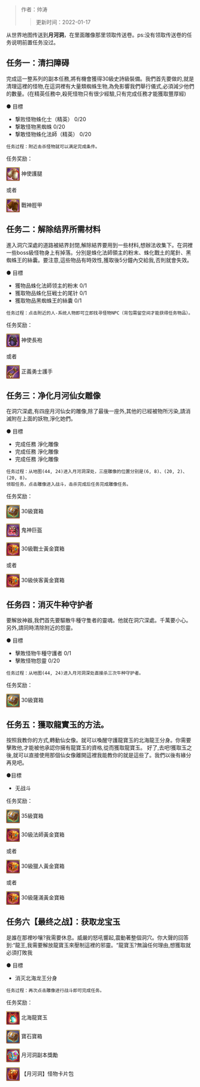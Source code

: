 > 作者：帅涛
>> 更新时间：2022-01-17

从世界地图传送到**月河洞**，在里面雕像那里领取传送卷。ps:没有领取传送卷的任务说明前置任务没过。

## 任务一：清扫障碍

完成這一整系列的副本任務,將有機會獲得30級史詩級裝備。我們首先要做的,就是清理這裡的怪物,在這洞裡有大量類蜘蛛生物,為免影響我們舉行儀式,必須減少他們的數量。(在精英任務中,殺死怪物只有很少經驗,只有完成任務才能獲取豐厚經)

● 目標
* 撃败怪物蛛化士（精英） 0/20
* 撃敢怪物黑蜘蛛 0/20
* 撃敢怪物蛛化法師（精英） 0/20

```
任务过程：附近击杀怪物就可以满足完成条件。
```

任务奖励：

<a href="http://helper/item/59693"><img src="/empire/image/item/120_3.png" width="36" height="36" style="vertical-align: middle;" /></a> <span>神使護腿</span><br/>

或者

<a href="http://helper/item/61063"><img src="/empire/image/item/124_3.png" width="36" height="36" style="vertical-align: middle;" /></a> <span>戰神脛甲</span><br/>


## 任务二：解除结界所需材料
進入洞穴深處的道路被結界封閉,解除結界要用到一些材料,想辦法收集下。在洞裡一些boss級怪物身上有掉落。分別是蛛化法師領主的粉末、蛛化戰土的尾針、黑蜘蛛王的絲囊。要注意,這些物品有時效性,獲取後5分鐘內交給我,否則就會失效。

● 目標
* 獲物品蛛化法師领主的粉末 0/1
* 獲取物品蛛化狂戦士的尾针 0/1
* 獲取物品黑蜘蛛王的絲囊 0/1

```
任务过程：点击附近的人-系统人物即可立即找寻怪物NPC（背包需留空间才能获得任务物品）。

```

任务奖励：

<a href="http://helper/item/64658"><img src="/empire/image/item/254_3.png" width="36" height="36" style="vertical-align: middle;" /></a> <span>神使長袍</span><br/>

或者

<a href="http://helper/item/59050"><img src="/empire/image/item/174_3.png" width="36" height="36" style="vertical-align: middle;" /></a> <span>正義勇士護手</span><br/>


## 任务三：净化月河仙女雕像

在洞穴深處,有四座月河仙女的雕像,除了最後一座外,其他的已經被物所污染,請消滅附在上面的妖物,淨化她們。

● 目標
* 完成任務 淨化雕像
* 完成任務 淨化雕像
* 完成任務 淨化雕像

```
任务过程：从地图(44, 24)进入月河洞深处，三座雕像的位置分别是(6, 8)、(20, 2)、(20, 8)。
领取任务，点击雕像进入战斗，击杀完成后任务完成雕像任务。
```

任务奖励：

<a href="http://helper/item/25633"><img src="/empire/image/item/197_1.png" width="36" height="36" style="vertical-align: middle;" /></a> <span>30級寶箱</span><br/>


<a href="http://helper/item/65253"><img src="/empire/image/item/136_3.png" width="36" height="36" style="vertical-align: middle;" /></a> <span>鬼神巨盔</span><br/>


<a href="http://helper/item/25653"><img src="/empire/image/item/199_4.png" width="36" height="36" style="vertical-align: middle;" /></a> <span>30級戰士黃金寶箱</span><br/>

或者

<a href="http://helper/item/25648"><img src="/empire/image/item/199_4.png" width="36" height="36" style="vertical-align: middle;" /></a> <span>30級俠客黃金寶箱</span><br/>

## 任务四：消灭牛种守护者
要解放神器,我們首先要驅散牛種守隻者的靈魂。他就在洞穴深處。千萬要小心。另外,請同時清除附近的怨靈。

● 目標
* 擊敗怪物牛種守護者 0/1
* 擊敗怪物怨靈 0/20

```
任务过程：从地图(44, 24)进入月河洞深处直接杀三次牛种守护者。
```

任务奖励：

<a href="http://helper/item/25633"><img src="/empire/image/item/197_1.png" width="36" height="36" style="vertical-align: middle;" /></a> <span>30級寶箱</span><br/>


## 任务五：獲取龍實玉的方法。
按照我教你的方式,轉動仙女像。就可以喚醒守護龍寶玉的北海龍王分身。你需要擊敗他,才能被他承認你擁有龍寶玉的資格,從而獲取龍寶玉。
好了,去吧!獲取玉之後,就可以直接使用那個仙女像離開這裡我能教你的就是這些了。我們以後有緣分再見吧。

●目標
* 无战斗

任务奖励：

<a href="http://helper/item/25646"><img src="/empire/image/item/197_1.png" width="36" height="36" style="vertical-align: middle;" /></a> <span>35級寶箱</span><br/>


<a href="http://helper/item/25663"><img src="/empire/image/item/199_4.png" width="36" height="36" style="vertical-align: middle;" /></a> <span>30級法師黃金寶箱</span><br/>

或者

<a href="http://helper/item/25658"><img src="/empire/image/item/199_4.png" width="36" height="36" style="vertical-align: middle;" /></a> <span>30級獵人黃金寶箱</span><br/>

或者

<a href="http://helper/item/25657"><img src="/empire/image/item/199_4.png" width="36" height="36" style="vertical-align: middle;" /></a> <span>30級薩滿黃金寶箱</span><br/>


## 任务六【最终之战】：获取龙宝玉
是誰在那裡吵嚷?我需要休息。威嚴的怒吼響起,震動著整個洞穴。你大聲的回答到:“龍王,我需要解放龍寶玉來壓制這裡的邪靈。“龍寶玉?無論任何理由,想獲取就必須打敗我

● 目標
* 消灭北海龙王分身

```
任务过程：再次点击雕像进行战斗即可完成任务。
```

任务奖励：

<a href="http://helper/item/29653"><img src="/empire/image/item/23_4.png" width="36" height="36" style="vertical-align: middle;" /></a> <span>北海龍寶玉</span><br/>


<a href="http://helper/item/25677"><img src="/empire/image/item/197_2.png" width="36" height="36" style="vertical-align: middle;" /></a> <span>寶石寶箱</span><br/>


<a href="http://helper/item/29170"><img src="/empire/image/item/198_4.png" width="36" height="36" style="vertical-align: middle;" /></a> <span>月河洞副本獎勵</span><br/>


<a href="http://helper/item/1201"><img src="/empire/image/item/196_3.png" width="36" height="36" style="vertical-align: middle;" /></a> <span>【月河洞】怪物卡片包</span><br/>

<div id="gitalk-container"></div>
<link rel="stylesheet" href="https://unpkg.com/gitalk/dist/gitalk.css">
<script src="https://unpkg.com/gitalk@latest/dist/gitalk.min.js"></script> 
<script src="/empire/js/library.js"></script> 
<script type="text/javascript">setTitle("月河洞");</script>
        